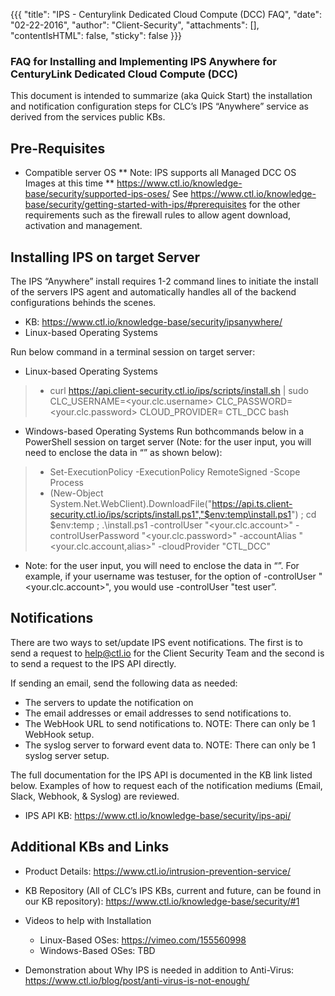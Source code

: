{{{ "title": "IPS - Centurylink Dedicated Cloud Compute (DCC) FAQ",
        "date": "02-22-2016",
        "author": "Client-Security",
        "attachments": [],
        "contentIsHTML": false,
        "sticky": false }}}
        
### FAQ for Installing and Implementing IPS Anywhere for CenturyLink Dedicated Cloud Compute (DCC)
        
This document is intended to summarize (aka Quick Start) the installation and notification configuration steps for CLC’s IPS “Anywhere” service as derived from the services public KBs.  
        
## Pre-Requisites 
* Compatible server OS 
** Note: IPS supports all Managed DCC OS Images at this time
** https://www.ctl.io/knowledge-base/security/supported-ips-oses/
See https://www.ctl.io/knowledge-base/security/getting-started-with-ips/#prerequisites for the other requirements such as the firewall rules to allow agent download, activation and management.
        
## Installing IPS on target Server
        
The IPS “Anywhere” install requires 1-2 command lines to initiate the install of the servers IPS agent and automatically handles all of the backend configurations behinds the scenes.   
        
* KB: https://www.ctl.io/knowledge-base/security/ipsanywhere/
* Linux-based Operating Systems
        
Run below command in a terminal session on target server:
  * Linux-based Operating Systems
> * curl https://api.client-security.ctl.io/ips/scripts/install.sh | sudo CLC_USERNAME=<your.clc.username> CLC_PASSWORD=<your.clc.password> CLOUD_PROVIDER= CTL_DCC bash

  * Windows-based Operating Systems
  Run bothcommands below in a PowerShell session on target server (Note: for the user input, you will need to enclose the data in “” as shown below):
> * Set-ExecutionPolicy -ExecutionPolicy RemoteSigned -Scope Process
> * (New-Object System.Net.WebClient).DownloadFile("https://api.ts.client-security.ctl.io/ips/scripts/install.ps1","$env:temp\install.ps1") ; cd $env:temp ; .\install.ps1 -controlUser "<your.clc.account>" -controlUserPassword "<your.clc.password>" -accountAlias "<your.clc.account,alias>" -cloudProvider "CTL_DCC"

* Note: for the user input, you will need to enclose the data in “”.  For example, if your username was testuser, for the option of -controlUser "<your.clc.account>", you would use -controlUser "test user”.

## Notifications
There are two ways to  set/update IPS event notifications.  The first is to send a request to help@ctl.io for the Client Security Team and the second is to send a request to the IPS API directly.  

If sending an email, send the following data as needed:
* The servers to update the notification on
* The email addresses or email addresses to send notifications to. 
* The WebHook URL to send notifications to.  NOTE: There can only be 1 WebHook setup.
* The syslog server to forward event data to.  NOTE: There can only be 1 syslog server setup.

The full documentation for the IPS API is documented in the KB link listed below.  Examples of how to request each of the notification mediums (Email, Slack, Webhook, & Syslog) are reviewed.   

* IPS API KB: https://www.ctl.io/knowledge-base/security/ips-api/

## Additional KBs and Links
  * Product Details: https://www.ctl.io/intrusion-prevention-service/

  * KB Repository (All of CLC’s IPS KBs, current and future, can be found in our KB repository):  https://www.ctl.io/knowledge-base/security/#1
  * Videos to help with Installation
    * Linux-Based OSes: https://vimeo.com/155560998 
    * Windows-Based OSes: TBD
  * Demonstration about Why IPS is needed in addition to Anti-Virus: https://www.ctl.io/blog/post/anti-virus-is-not-enough/
